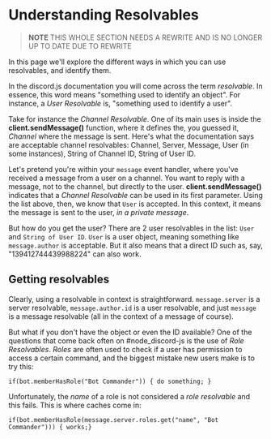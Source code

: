# Understanding Resolvables

> **NOTE** THIS WHOLE SECTION NEEDS A REWRITE AND IS NO LONGER UP TO DATE DUE TO REWRITE

In this page we'll explore the different ways in which you can use resolvables, and identify them.

In the discord.js documentation you will come across the term *resolvable*. In essence, this word means "something used to identify an object". For instance, a *User Resolvable* is, "something used to identify a user". 


Take for instance the *Channel Resolvable*. One of its main uses is inside the **client.sendMessage()** function, where it defines the, you guessed it, *Channel* where the message is sent. Here's what the documentation says are acceptable channel resolvables: Channel, Server, Message, User (in some instances), String of Channel ID, String of User ID.

Let's pretend you're within your `message` event handler, where you've received a message from a user on a channel. You want to reply with a message, not to the channel, but directly to the user. **client.sendMessage()** indicates that a *Channel Resolvable* can be used in its first parameter. Using the list above, then, we know that `User` is accepted. In this context, it means the message is sent to the user, *in a private message*. 

But how do you get the user? There are 2 user resolvables in the list: `User` and `String of User ID`. `User` is a user object, meaning something like `message.author` is acceptable. But it also means that a direct ID such as, say, "139412744439988224" can also work. 

## Getting resolvables

Clearly, using a resolvable in context is straightforward. `message.server` is a server resolvable, `message.author.id` is a user resolvable, and just `message` is a message resolvable (all in the context of a message of course). 

But what if you don't have the object or even the ID available? One of the questions that come back often on #node_discord-js is the use of *Role Resolvables*. *Roles* are often used to check if a user has permission to access a certain command, and the biggest mistake new users make is to try this: 

`if(bot.memberHasRole("Bot Commander")) { do something; }`

Unfortunately, the *name* of a role is not considered a *role resolvable* and this fails. This is where caches come in: 

`if(bot.memberHasRole(message.server.roles.get("name", "Bot Commander"))) { works;}`

